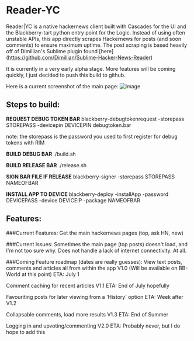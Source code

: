 Reader-YC
=========

Reader|YC is a native hackernews client built with Cascades for the UI and the Blackberry-tart python entry point for the Logic. Instead of using often unstable APIs, this app directly scrapes Hackernews for posts (and soon comments) to ensure maximum uptime. 
The post scraping is based heavily off of Dimillian's Sublime plugin found [here] (https://github.com/Dimillian/Sublime-Hacker-News-Reader)

It is currently in a very early alpha stage. More features will be coming quickly, I just decided to push this build to github. 

Here is a current screenshot of the main page:
![image](https://raw.github.com/krruzic/Reader-YC/master/screenshot.png)

## Steps to build:
**REQUEST DEBUG TOKEN BAR**
blackberry-debugtokenrequest -storepass STOREPASS -devicepin DEVICEPIN debugtoken.bar

note: the storepass is the password you used to first register for debug tokens with RIM

**BUILD DEBUG BAR**
./build.sh

**BUILD RELEASE BAR**
./release.sh

**SIGN BAR FILE IF RELEASE**
blackberry-signer -storepass STOREPASS NAMEOFBAR

**INSTALL APP TO DEVICE**
blackberry-deploy -installApp -password DEVICEPASS -device DEVICEIP -package NAMEOFBAR

## Features:
###Current Features:
Get the main hackernews pages (top, ask HN, new)

###Current Issues:
Sometimes the main page (top posts) doesn't load, and I'm not too sure why.
Does not handle a lack of internet connectivity. At all.

###Coming Feature roadmap (dates are really guesses):
View text posts, comments and articles all from within the app V1.0 (Will be available on BB-World at this point)
  ETA: July 1 
  
Comment caching for recent articles  V1.1
	ETA: End of July hopefully
	
Favouriting posts for later viewing from a 'History' option
	ETA: Week after V1.2
	
Collapsable comments, load more results V1.3
	ETA: End of Summer
	
Logging in and upvoting/commenting V2.0
	ETA: Probably never, but I do hope to add this

